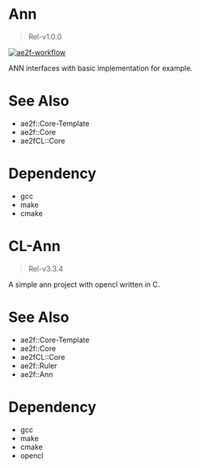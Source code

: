 # Ann
> Rel-v1.0.0

[![ae2f-workflow](https://github.com/ae2f/Ann/actions/workflows/cmake-test.yml/badge.svg)](https://github.com/ae2f/Ann/actions/workflows/cmake-test.yml)

ANN interfaces with basic implementation for example.

# See Also
- ae2f::Core-Template
- ae2f::Core
- ae2fCL::Core

# Dependency
- gcc
- make
- cmake

# CL-Ann
> Rel-v3.3.4

A simple ann project with opencl written in C.

# See Also
- ae2f::Core-Template
- ae2f::Core
- ae2fCL::Core
- ae2f::Ruler
- ae2f::Ann

# Dependency
- gcc
- make
- cmake
- opencl

